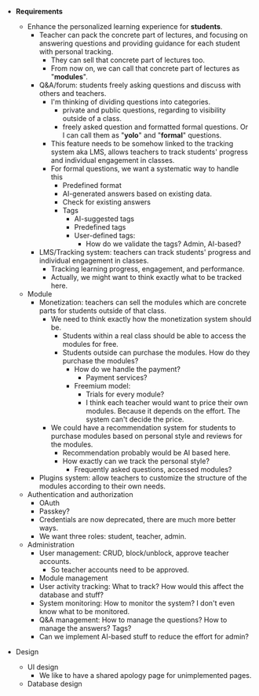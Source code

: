 - **Requirements**
    - Enhance the personalized learning experience for **students**.
        - Teacher can pack the concrete part of lectures, and focusing on answering questions and providing guidance for each student with personal tracking.
            - They can sell that concrete part of lectures too.
            - From now on, we can call that concrete part of lectures as "**modules**".
        - Q&A/forum: students freely asking questions and discuss with others and teachers.
            - I'm thinking of dividing questions into categories.
                - private and public questions, regarding to visibility outside of a class.
                - freely asked question and formatted formal questions. Or I can call them as "**yolo**" and "**formal**" questions.
            - This feature needs to be somehow linked to the tracking system aka LMS, allows teachers to track students' progress and individual engagement in classes.
            - For formal questions, we want a systematic way to handle this
                - Predefined format
                - AI-generated answers based on existing data.
                - Check for existing answers
                - Tags
                    - AI-suggested tags
                    - Predefined tags
                    - User-defined tags: 
                        - How do we validate the tags? Admin, AI-based?
        - LMS/Tracking system: teachers can track students' progress and individual engagement in classes.
            - Tracking learning progress, engagement, and performance.
            - Actually, we might want to think exactly what to be tracked here.
    - Module 
        - Monetization: teachers can sell the modules which are concrete parts for students outside of that class.
            - We need to think exactly how the monetization system should be.
                - Students within a real class should be able to access the modules for free.
                - Students outside can purchase the modules. How do they purchase the modules?
                    - How do we handle the payment?
                        - Payment services?
                    - Freemium model:
                        - Trials for every module?
                        - I think each teacher would want to price their own modules. Because it depends on the effort. The system can't decide the price.
            - We could have a recommendation system for students to purchase modules based on personal style and reviews for the modules.
                - Recommendation probably would be AI based here.
                - How exactly can we track the personal style?
                    - Frequently asked questions, accessed modules?
        - Plugins system: allow teachers to customize the structure of the modules according to their own needs.
    - Authentication and authorization
        - OAuth
        - Passkey?
        - Credentials are now deprecated, there are much more better ways.
        - We want three roles: student, teacher, admin.
    - Administration
        - User management: CRUD, block/unblock, approve teacher accounts.
            - So teacher accounts need to be approved.
        - Module management
        - User activity tracking: What to track? How would this affect the database and stuff?
        - System monitoring: How to monitor the system? I don't even know what to be monitored.
        - Q&A management: How to manage the questions? How to manage the answers? Tags?
        - Can we implement AI-based stuff to reduce the effort for admin?

- Design
    - UI design
        - We like to have a shared apology page for unimplemented pages.
    - Database design